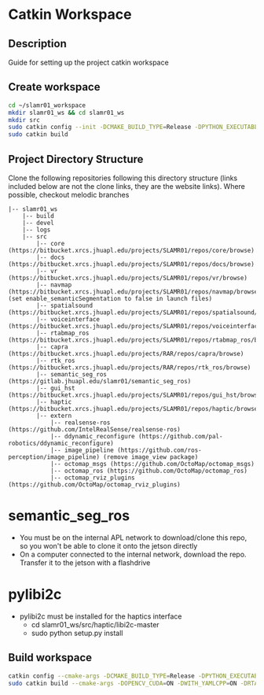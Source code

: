 # Catkin Workspace

## Description
Guide for setting up the project catkin workspace

## Create workspace
```bash
cd ~/slamr01_workspace
mkdir slamr01_ws && cd slamr01_ws
mkdir src
sudo catkin config --init -DCMAKE_BUILD_TYPE=Release -DPYTHON_EXECUTABLE=/usr/bin/python3 --extend /opt/ros/melodic --blacklist audio_3D_ros2
sudo catkin build
```

## Project Directory Structure
Clone the following repositories following this directory structure (links included below are not the clone links, they are the website links).  Where possible, checkout melodic branches
~~~
|-- slamr01_ws
    |-- build
    |-- devel
    |-- logs
    |-- src
        |-- core (https://bitbucket.xrcs.jhuapl.edu/projects/SLAMR01/repos/core/browse)
        |-- docs (https://bitbucket.xrcs.jhuapl.edu/projects/SLAMR01/repos/docs/browse)
        |-- vr (https://bitbucket.xrcs.jhuapl.edu/projects/SLAMR01/repos/vr/browse)
        |-- navmap (https://bitbucket.xrcs.jhuapl.edu/projects/SLAMR01/repos/navmap/browse) (set enable_semanticSegmentation to false in launch files)
        |-- spatialsound (https://bitbucket.xrcs.jhuapl.edu/projects/SLAMR01/repos/spatialsound/browse)
        |-- voiceinterface (https://bitbucket.xrcs.jhuapl.edu/projects/SLAMR01/repos/voiceinterface/browse)
        |-- rtabmap_ros (https://bitbucket.xrcs.jhuapl.edu/projects/SLAMR01/repos/rtabmap_ros/browse)
        |-- capra (https://bitbucket.xrcs.jhuapl.edu/projects/RAR/repos/capra/browse)
        |-- rtk_ros (https://bitbucket.xrcs.jhuapl.edu/projects/RAR/repos/rtk_ros/browse)
        |-- semantic_seg_ros (https://gitlab.jhuapl.edu/slamr01/semantic_seg_ros)
        |-- gui_hst (https://bitbucket.xrcs.jhuapl.edu/projects/SLAMR01/repos/gui_hst/browse)
        |-- haptic (https://bitbucket.xrcs.jhuapl.edu/projects/SLAMR01/repos/haptic/browse)
        |-- extern
            |-- realsense-ros (https://github.com/IntelRealSense/realsense-ros)
            |-- ddynamic_reconfigure (https://github.com/pal-robotics/ddynamic_reconfigure)
            |-- image_pipeline (https://github.com/ros-perception/image_pipeline) (remove image_view package)
            |-- octomap_msgs (https://github.com/OctoMap/octomap_msgs)
            |-- octomap_ros (https://github.com/OctoMap/octomap_ros)
            |-- octomap_rviz_plugins (https://github.com/OctoMap/octomap_rviz_plugins)
~~~

# semantic_seg_ros
* You must be on the internal APL network to download/clone this repo, so you won't be able to clone it onto the jetson directly
* On a computer connected to the internal network, download the repo. Transfer it to the jetson with a flashdrive

# pylibi2c
* pylibi2c must be installed for the haptics interface
    * cd slamr01_ws/src/haptic/libi2c-master
    * sudo python setup.py install

## Build workspace
```bash
catkin config --cmake-args -DCMAKE_BUILD_TYPE=Release -DPYTHON_EXECUTABLE=/usr/bin/python3
sudo catkin build --cmake-args -DOPENCV_CUDA=ON -DWITH_YAMLCPP=ON -DRTABMAP_GUI=OFF
```